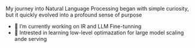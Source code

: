 My journey into Natural Language Processing began with simple curiosity, but it quickly evolved into a profound sense of purpose


- 🔭 I’m currently working on IR and LLM Fine-tunning   
- 🌱 Intrested in learning low-level optimazation for large model scaling ande serving

<!--
**Bodoral/Bodoral** is a ✨ _special_ ✨ repository because its `README.md` (this file) appears on your GitHub profile.

Here are some ideas to get you started:
- 👯 I’m looking to collaborate on ...
- 🤔 I’m looking for help with ...
- 💬 Ask me about ...
- 📫 How to reach me: ...
- 😄 Pronouns: ...
- ⚡ Fun fact: ...
-->
